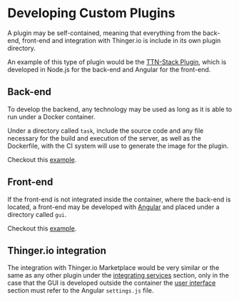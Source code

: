 
# Developing Custom Plugins

A plugin may be self-contained, meaning that everything from the back-end, front-end and integration with Thinger.io is include in its own plugin directory.

An example of this type of plugin would be the [TTN-Stack Plugin](https://github.com/thinger-io/plugins/tree/main/ttn-stack), which is developed in Node.js for the back-end and Angular for the front-end.

## Back-end

To develop the backend, any technology may be used as long as it is able to run under a Docker container.

Under a directory called `task`, include the source code and any file necessary for the build and execution of the server, as well as the Dockerfile, with the CI system will use to generate the image for the plugin.

Checkout this [example](https://github.com/thinger-io/ttn-stack-plugin/tree/master/task).

## Front-end

If the front-end is not integrated inside the container, where the back-end is located, a front-end may be developed with [Angular](https://angular.io/) and placed under a directory called `gui`.

Checkout this [example](https://github.com/thinger-io/ttn-stack-plugin/tree/master/gui).

## Thinger.io integration

The integration with Thinger.io Marketplace would be very similar or the same as any other plugin under the [integrating services](/contributing/writing/integrating-services/) section, only in the case that the GUI is developed outside the container the [user interface](/contributing/structure/plugin-file/#user-interface) section must refer to the Angular `settings.js` file.
